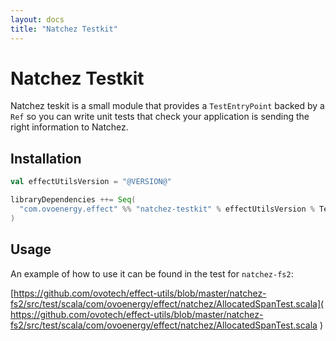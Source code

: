```yaml
---
layout: docs
title: "Natchez Testkit"
---
```


# Natchez Testkit

Natchez teskit is a small module that provides a `TestEntryPoint`  backed by a `Ref` so you can write unit tests
that check your application is sending the right information to Natchez.

## Installation

```scala
val effectUtilsVersion = "@VERSION@"

libraryDependencies ++= Seq(
  "com.ovoenergy.effect" %% "natchez-testkit" % effectUtilsVersion % Test
)
```

## Usage

An example of how to use it can be found in the test for `natchez-fs2`:

[https://github.com/ovotech/effect-utils/blob/master/natchez-fs2/src/test/scala/com/ovoenergy/effect/natchez/AllocatedSpanTest.scala](
https://github.com/ovotech/effect-utils/blob/master/natchez-fs2/src/test/scala/com/ovoenergy/effect/natchez/AllocatedSpanTest.scala
)
